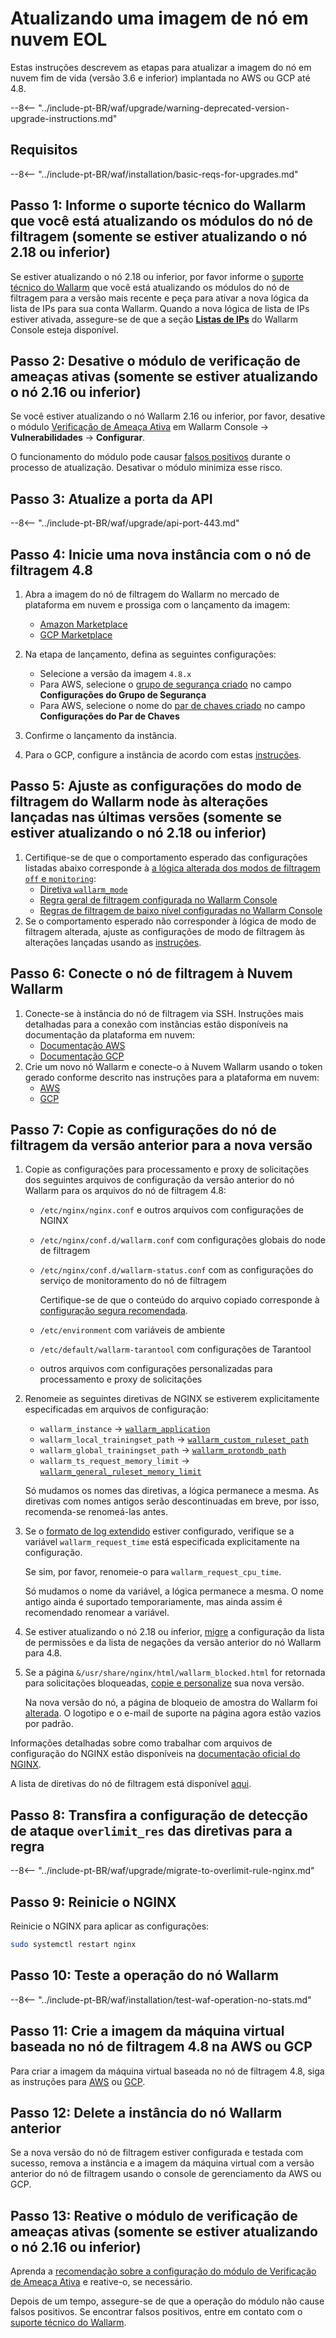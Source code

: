 [wallarm-status-instr]:             ../../admin-en/configure-statistics-service.md
[memory-instr]:                     ../../admin-en/configuration-guides/allocate-memory-for-waf-node.md
[waf-directives-instr]:             ../../admin-en/configure-parameters-en.md
[ptrav-attack-docs]:                ../../attacks-vulns-list.md#path-traversal
[attacks-in-ui-image]:           ../../images/admin-guides/test-attacks-quickstart.png
[nginx-process-time-limit-docs]:    ../../admin-en/configure-parameters-en.md#wallarm_process_time_limit
[nginx-process-time-limit-block-docs]:  ../../admin-en/configure-parameters-en.md#wallarm_process_time_limit_block
[overlimit-res-rule-docs]:           ../../user-guides/rules/configure-overlimit-res-detection.md
[graylist-docs]:                     ../../user-guides/ip-lists/graylist.md
[waf-mode-instr]:                   ../../admin-en/configure-wallarm-mode.md

# Atualizando uma imagem de nó em nuvem EOL

Estas instruções descrevem as etapas para atualizar a imagem do nó em nuvem fim de vida (versão 3.6 e inferior) implantada no AWS ou GCP até 4.8.

--8<-- "../include-pt-BR/waf/upgrade/warning-deprecated-version-upgrade-instructions.md"

## Requisitos

--8<-- "../include-pt-BR/waf/installation/basic-reqs-for-upgrades.md"

## Passo 1: Informe o suporte técnico do Wallarm que você está atualizando os módulos do nó de filtragem (somente se estiver atualizando o nó 2.18 ou inferior)

Se estiver atualizando o nó 2.18 ou inferior, por favor informe o [suporte técnico do Wallarm](mailto:support@wallarm.com) que você está atualizando os módulos do nó de filtragem para a versão mais recente e peça para ativar a nova lógica da lista de IPs para sua conta Wallarm. Quando a nova lógica de lista de IPs estiver ativada, assegure-se de que a seção [**Listas de IPs**](../../user-guides/ip-lists/overview.md) do Wallarm Console esteja disponível.

## Passo 2: Desative o módulo de verificação de ameaças ativas (somente se estiver atualizando o nó 2.16 ou inferior)

Se você estiver atualizando o nó Wallarm 2.16 ou inferior, por favor, desative o módulo [Verificação de Ameaça Ativa](../../about-wallarm/detecting-vulnerabilities.md#active-threat-verification) em Wallarm Console → **Vulnerabilidades** → **Configurar**.

O funcionamento do módulo pode causar [falsos positivos](../../about-wallarm/protecting-against-attacks.md#false-positives) durante o processo de atualização. Desativar o módulo minimiza esse risco.

## Passo 3: Atualize a porta da API

--8<-- "../include-pt-BR/waf/upgrade/api-port-443.md"

## Passo 4: Inicie uma nova instância com o nó de filtragem 4.8

1. Abra a imagem do nó de filtragem do Wallarm no mercado de plataforma em nuvem e prossiga com o lançamento da imagem:
      * [Amazon Marketplace](https://aws.amazon.com/marketplace/pp/B073VRFXSD)
      * [GCP Marketplace](https://console.cloud.google.com/marketplace/details/wallarm-node-195710/wallarm-node)
2. Na etapa de lançamento, defina as seguintes configurações:

      * Selecione a versão da imagem `4.8.x`
      * Para AWS, selecione o [grupo de segurança criado](../../installation/cloud-platforms/aws/ami.md#2-create-a-security-group) no campo **Configurações do Grupo de Segurança**
      * Para AWS, selecione o nome do [par de chaves criado](../../installation/cloud-platforms/aws/ami.md#1-create-a-pair-of-ssh-keys) no campo **Configurações do Par de Chaves**
3. Confirme o lançamento da instância.
4. Para o GCP, configure a instância de acordo com estas [instruções](../../installation/cloud-platforms/gcp/machine-image.md#2-configure-the-filtering-node-instance).

## Passo 5: Ajuste as configurações do modo de filtragem do Wallarm node às alterações lançadas nas últimas versões (somente se estiver atualizando o nó 2.18 ou inferior)

1. Certifique-se de que o comportamento esperado das configurações listadas abaixo corresponde à [a lógica alterada dos modos de filtragem `off` e `monitoring`](what-is-new.md#filtration-modes):
      * [Diretiva `wallarm_mode`](../../admin-en/configure-parameters-en.md#wallarm_mode)
      * [Regra geral de filtragem configurada no Wallarm Console](../../user-guides/settings/general.md)
      * [Regras de filtragem de baixo nível configuradas no Wallarm Console](../../user-guides/rules/wallarm-mode-rule.md)
2. Se o comportamento esperado não corresponder à lógica de modo de filtragem alterada, ajuste as configurações de modo de filtragem às alterações lançadas usando as [instruções](../../admin-en/configure-wallarm-mode.md).

## Passo 6: Conecte o nó de filtragem à Nuvem Wallarm

1. Conecte-se à instância do nó de filtragem via SSH. Instruções mais detalhadas para a conexão com instâncias estão disponíveis na documentação da plataforma em nuvem:
      * [Documentação AWS](https://docs.aws.amazon.com/AWSEC2/latest/UserGuide/AccessingInstances.html)
      * [Documentação GCP](https://cloud.google.com/compute/docs/instances/connecting-to-instance)
2. Crie um novo nó Wallarm e conecte-o à Nuvem Wallarm usando o token gerado conforme descrito nas instruções para a plataforma em nuvem:
      * [AWS](../../installation/cloud-platforms/aws/ami.md#5-connect-the-filtering-node-to-the-wallarm-cloud)
      * [GCP](../../installation/cloud-platforms/gcp/machine-image.md#4-connect-the-filtering-node-to-the-wallarm-cloud)

## Passo 7: Copie as configurações do nó de filtragem da versão anterior para a nova versão

1. Copie as configurações para processamento e proxy de solicitações dos seguintes arquivos de configuração da versão anterior do nó Wallarm para os arquivos do nó de filtragem 4.8:
      * `/etc/nginx/nginx.conf` e outros arquivos com configurações de NGINX
      * `/etc/nginx/conf.d/wallarm.conf` com configurações globais do node de filtragem
      * `/etc/nginx/conf.d/wallarm-status.conf` com as configurações do serviço de monitoramento do nó de filtragem

        Certifique-se de que o conteúdo do arquivo copiado corresponde à [configuração segura recomendada](../../admin-en/configure-statistics-service.md#configuring-the-statistics-service).

      * `/etc/environment` com variáveis de ambiente
      * `/etc/default/wallarm-tarantool` com configurações de Tarantool
      * outros arquivos com configurações personalizadas para processamento e proxy de solicitações
2. Renomeie as seguintes diretivas de NGINX se estiverem explicitamente especificadas em arquivos de configuração:

    * `wallarm_instance` → [`wallarm_application`](../../admin-en/configure-parameters-en.md#wallarm_application)
    * `wallarm_local_trainingset_path` → [`wallarm_custom_ruleset_path`](../../admin-en/configure-parameters-en.md#wallarm_custom_ruleset_path)
    * `wallarm_global_trainingset_path` → [`wallarm_protondb_path`](../../admin-en/configure-parameters-en.md#wallarm_protondb_path)
    * `wallarm_ts_request_memory_limit` → [`wallarm_general_ruleset_memory_limit`](../../admin-en/configure-parameters-en.md#wallarm_general_ruleset_memory_limit)

    Só mudamos os nomes das diretivas, a lógica permanece a mesma. As diretivas com nomes antigos serão descontinuadas em breve, por isso, recomenda-se renomeá-las antes.
3. Se o [formato de log extendido](../../admin-en/configure-logging.md#filter-node-variables) estiver configurado, verifique se a variável `wallarm_request_time` está especificada explicitamente na configuração.

      Se sim, por favor, renomeie-o para `wallarm_request_cpu_time`.

      Só mudamos o nome da variável, a lógica permanece a mesma. O nome antigo ainda é suportado temporariamente, mas ainda assim é recomendado renomear a variável.
4. Se estiver atualizando o nó 2.18 ou inferior, [migre](../migrate-ip-lists-to-node-3.md) a configuração da lista de permissões e da lista de negações da versão anterior do nó Wallarm para 4.8.
5. Se a página `&/usr/share/nginx/html/wallarm_blocked.html` for retornada para solicitações bloqueadas, [copie e personalize](../../admin-en/configuration-guides/configure-block-page-and-code.md#customizing-sample-blocking-page) sua nova versão.

      Na nova versão do nó, a página de bloqueio de amostra do Wallarm foi [alterada](what-is-new.md#new-blocking-page). O logotipo e o e-mail de suporte na página agora estão vazios por padrão.

Informações detalhadas sobre como trabalhar com arquivos de configuração do NGINX estão disponíveis na [documentação oficial do NGINX](https://nginx.org/docs/beginners_guide.html).

A lista de diretivas do nó de filtragem está disponível [aqui](../../admin-en/configure-parameters-en.md).

## Passo 8: Transfira a configuração de detecção de ataque `overlimit_res` das diretivas para a regra

--8<-- "../include-pt-BR/waf/upgrade/migrate-to-overlimit-rule-nginx.md"

## Passo 9: Reinicie o NGINX

Reinicie o NGINX para aplicar as configurações:

```bash
sudo systemctl restart nginx
```

## Passo 10: Teste a operação do nó Wallarm

--8<-- "../include-pt-BR/waf/installation/test-waf-operation-no-stats.md"

## Passo 11: Crie a imagem da máquina virtual baseada no nó de filtragem 4.8 na AWS ou GCP

Para criar a imagem da máquina virtual baseada no nó de filtragem 4.8, siga as instruções para [AWS](../../admin-en/installation-guides/amazon-cloud/create-image.md) ou [GCP](../../admin-en/installation-guides/google-cloud/create-image.md).

## Passo 12: Delete a instância do nó Wallarm anterior

Se a nova versão do nó de filtragem estiver configurada e testada com sucesso, remova a instância e a imagem da máquina virtual com a versão anterior do nó de filtragem usando o console de gerenciamento da AWS ou GCP.

## Passo 13: Reative o módulo de verificação de ameaças ativas (somente se estiver atualizando o nó 2.16 ou inferior)

Aprenda a [recomendação sobre a configuração do módulo de Verificação de Ameaça Ativa](../../vulnerability-detection/active-threat-verification/running-test-on-staging.md) e reative-o, se necessário.

Depois de um tempo, assegure-se de que a operação do módulo não cause falsos positivos. Se encontrar falsos positivos, entre em contato com o [suporte técnico do Wallarm](mailto:support@wallarm.com).